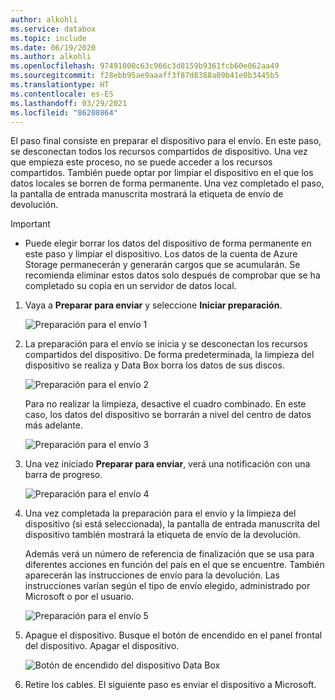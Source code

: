 ```yaml
---
author: alkohli
ms.service: databox
ms.topic: include
ms.date: 06/19/2020
ms.author: alkohli
ms.openlocfilehash: 97491000c63c966c3d8159b9361fcb60e062aa49
ms.sourcegitcommit: f28ebb95ae9aaaff3f87d8388a09b41e0b3445b5
ms.translationtype: HT
ms.contentlocale: es-ES
ms.lasthandoff: 03/29/2021
ms.locfileid: "86208864"
---
```

El paso final consiste en preparar el dispositivo para el envío. En este paso, se desconectan todos los recursos compartidos de dispositivo. Una vez que empieza este proceso, no se puede acceder a los recursos compartidos. También puede optar por limpiar el dispositivo en el que los datos locales se borren de forma permanente. Una vez completado el paso, la pantalla de entrada manuscrita mostrará la etiqueta de envío de devolución.

> [!IMPORTANT]
> - Puede elegir borrar los datos del dispositivo de forma permanente en este paso y limpiar el dispositivo. Los datos de la cuenta de Azure Storage permanecerán y generarán cargos que se acumularán. Se recomienda eliminar estos datos solo después de comprobar que se ha completado su copia en un servidor de datos local.

1. Vaya a **Preparar para enviar** y seleccione **Iniciar preparación**. 
   
    ![Preparación para el envío 1](media/data-box-export-prepare-to-ship/prepare-to-ship1.png)

 
2. La preparación para el envío se inicia y se desconectan los recursos compartidos del dispositivo. De forma predeterminada, la limpieza del dispositivo se realiza y Data Box borra los datos de sus discos. 


    ![Preparación para el envío 2](media/data-box-export-prepare-to-ship/prepare-to-ship2.png)

    Para no realizar la limpieza, desactive el cuadro combinado. En este caso, los datos del dispositivo se borrarán a nivel del centro de datos más adelante.

    ![Preparación para el envío 3](media/data-box-export-prepare-to-ship/prepare-to-ship3.png)


3. Una vez iniciado **Preparar para enviar**, verá una notificación con una barra de progreso.

    ![Preparación para el envío 4](media/data-box-export-prepare-to-ship/prepare-to-ship4.png)

4. Una vez completada la preparación para el envío y la limpieza del dispositivo (si está seleccionada), la pantalla de entrada manuscrita del dispositivo también mostrará la etiqueta de envío de la devolución. 

    Además verá un número de referencia de finalización que se usa para diferentes acciones en función del país en el que se encuentre. También aparecerán las instrucciones de envío para la devolución. Las instrucciones varían según el tipo de envío elegido, administrado por Microsoft o por el usuario. 
        
    ![Preparación para el envío 5](media/data-box-export-prepare-to-ship/prepare-to-ship5.png)


5. Apague el dispositivo. Busque el botón de encendido en el panel frontal del dispositivo. Apagar el dispositivo.

    ![Botón de encendido del dispositivo Data Box](media/data-box-export-prepare-to-ship/data-box-powered-door-open.png)

6. Retire los cables. El siguiente paso es enviar el dispositivo a Microsoft.
